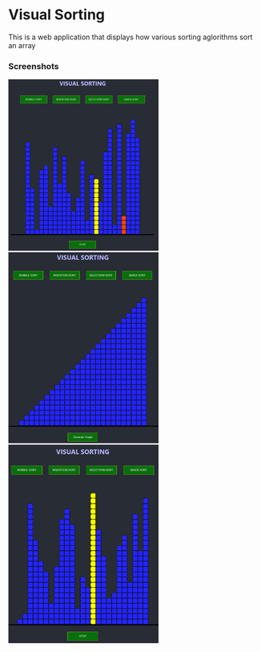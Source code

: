 # Visual Sorting

This is a web application that displays how various sorting aglorithms sort an array

### Screenshots
<img src="gh-images/s1.PNG" width="300">
<img src="gh-images/s2.PNG" width="300">
<img src="gh-images/s3.PNG" width="300">